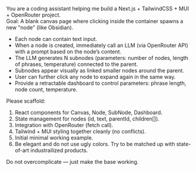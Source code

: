 You are a coding assistant helping me build a Next.js + TailwindCSS + MUI + OpenRouter project.  
Goal: A blank canvas page where clicking inside the container spawns a new "node" (like Obsidian).  
- Each node can contain text input.  
- When a node is created, immediately call an LLM (via OpenRouter API) with a prompt based on the node’s content.  
- The LLM generates N subnodes (parameters: number of nodes, length of phrases, temperature) connected to the parent.  
- Subnodes appear visually as linked smaller nodes around the parent.  
- User can further click any node to expand again in the same way.  
- Provide a retractable dashboard to control parameters: phrase length, node count, temperature.  

Please scaffold:  
1. React components for Canvas, Node, SubNode, Dashboard.  
2. State management for nodes (id, text, parentId, children[]).  
3. Integration with OpenRouter (fetch call).  
4. Tailwind + MUI styling together cleanly (no conflicts).  
5. Initial minimal working example.  
6. Be elegant and do not use ugly colors. Try to be matched up with state-of-art industrailized products.

Do not overcomplicate — just make the base working.  
